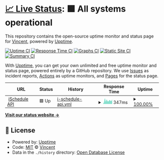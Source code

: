 # [📈 Live Status](https://VincenDev.github.io/upptime): <!--live status--> **🟩 All systems operational**

This repository contains the open-source uptime monitor and status page for [Vincent](https://VincenDev.github.io/upptime), powered by [Upptime](https://github.com/upptime/upptime).

[![Uptime CI](https://github.com/VincenDev/upptime/workflows/Uptime%20CI/badge.svg)](https://github.com/VincenDev/upptime/actions?query=workflow%3A%22Uptime+CI%22)
[![Response Time CI](https://github.com/VincenDev/upptime/workflows/Response%20Time%20CI/badge.svg)](https://github.com/VincenDev/upptime/actions?query=workflow%3A%22Response+Time+CI%22)
[![Graphs CI](https://github.com/VincenDev/upptime/workflows/Graphs%20CI/badge.svg)](https://github.com/VincenDev/upptime/actions?query=workflow%3A%22Graphs+CI%22)
[![Static Site CI](https://github.com/VincenDev/upptime/workflows/Static%20Site%20CI/badge.svg)](https://github.com/VincenDev/upptime/actions?query=workflow%3A%22Static+Site+CI%22)
[![Summary CI](https://github.com/VincenDev/upptime/workflows/Summary%20CI/badge.svg)](https://github.com/VincenDev/upptime/actions?query=workflow%3A%22Summary+CI%22)

With [Upptime](https://upptime.js.org), you can get your own unlimited and free uptime monitor and status page, powered entirely by a GitHub repository. We use [Issues](https://github.com/VincenDev/upptime/issues) as incident reports, [Actions](https://github.com/VincenDev/upptime/actions) as uptime monitors, and [Pages](https://VincenDev.github.io/upptime) for the status page.

<!--start: status pages-->
<!-- This summary is generated by Upptime (https://github.com/upptime/upptime) -->
<!-- Do not edit this manually, your changes will be overwritten -->
<!-- prettier-ignore -->
| URL | Status | History | Response Time | Uptime |
| --- | ------ | ------- | ------------- | ------ |
| <img alt="" src="https://favicons.githubusercontent.com/ischedule.vincendev.com" height="13"> [iSchedule API](https://ischedule.vincendev.com/api/status) | 🟩 Up | [i-schedule-api.yml](https://github.com/VincenDev/upptime/commits/HEAD/history/i-schedule-api.yml) | <details><summary><img alt="Response time graph" src="./graphs/i-schedule-api/response-time-week.png" height="20"> 347ms</summary><br><a href="https://VincenDev.github.io/upptime/history/i-schedule-api"><img alt="Response time 598" src="https://img.shields.io/endpoint?url=https%3A%2F%2Fraw.githubusercontent.com%2FVincenDev%2Fupptime%2FHEAD%2Fapi%2Fi-schedule-api%2Fresponse-time.json"></a><br><a href="https://VincenDev.github.io/upptime/history/i-schedule-api"><img alt="24-hour response time 182" src="https://img.shields.io/endpoint?url=https%3A%2F%2Fraw.githubusercontent.com%2FVincenDev%2Fupptime%2FHEAD%2Fapi%2Fi-schedule-api%2Fresponse-time-day.json"></a><br><a href="https://VincenDev.github.io/upptime/history/i-schedule-api"><img alt="7-day response time 347" src="https://img.shields.io/endpoint?url=https%3A%2F%2Fraw.githubusercontent.com%2FVincenDev%2Fupptime%2FHEAD%2Fapi%2Fi-schedule-api%2Fresponse-time-week.json"></a><br><a href="https://VincenDev.github.io/upptime/history/i-schedule-api"><img alt="30-day response time 305" src="https://img.shields.io/endpoint?url=https%3A%2F%2Fraw.githubusercontent.com%2FVincenDev%2Fupptime%2FHEAD%2Fapi%2Fi-schedule-api%2Fresponse-time-month.json"></a><br><a href="https://VincenDev.github.io/upptime/history/i-schedule-api"><img alt="1-year response time 598" src="https://img.shields.io/endpoint?url=https%3A%2F%2Fraw.githubusercontent.com%2FVincenDev%2Fupptime%2FHEAD%2Fapi%2Fi-schedule-api%2Fresponse-time-year.json"></a></details> | <details><summary><a href="https://VincenDev.github.io/upptime/history/i-schedule-api">100.00%</a></summary><a href="https://VincenDev.github.io/upptime/history/i-schedule-api"><img alt="All-time uptime 100.00%" src="https://img.shields.io/endpoint?url=https%3A%2F%2Fraw.githubusercontent.com%2FVincenDev%2Fupptime%2FHEAD%2Fapi%2Fi-schedule-api%2Fuptime.json"></a><br><a href="https://VincenDev.github.io/upptime/history/i-schedule-api"><img alt="24-hour uptime 100.00%" src="https://img.shields.io/endpoint?url=https%3A%2F%2Fraw.githubusercontent.com%2FVincenDev%2Fupptime%2FHEAD%2Fapi%2Fi-schedule-api%2Fuptime-day.json"></a><br><a href="https://VincenDev.github.io/upptime/history/i-schedule-api"><img alt="7-day uptime 100.00%" src="https://img.shields.io/endpoint?url=https%3A%2F%2Fraw.githubusercontent.com%2FVincenDev%2Fupptime%2FHEAD%2Fapi%2Fi-schedule-api%2Fuptime-week.json"></a><br><a href="https://VincenDev.github.io/upptime/history/i-schedule-api"><img alt="30-day uptime 100.00%" src="https://img.shields.io/endpoint?url=https%3A%2F%2Fraw.githubusercontent.com%2FVincenDev%2Fupptime%2FHEAD%2Fapi%2Fi-schedule-api%2Fuptime-month.json"></a><br><a href="https://VincenDev.github.io/upptime/history/i-schedule-api"><img alt="1-year uptime 100.00%" src="https://img.shields.io/endpoint?url=https%3A%2F%2Fraw.githubusercontent.com%2FVincenDev%2Fupptime%2FHEAD%2Fapi%2Fi-schedule-api%2Fuptime-year.json"></a></details>

<!--end: status pages-->

[**Visit our status website →**](https://VincenDev.github.io/upptime)

## 📄 License

- Powered by: [Upptime](https://github.com/upptime/upptime)
- Code: [MIT](./LICENSE) © [Vincent](https://VincenDev.github.io/upptime)
- Data in the `./history` directory: [Open Database License](https://opendatacommons.org/licenses/odbl/1-0/)
